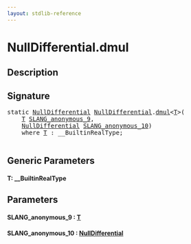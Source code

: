 ```yaml
---
layout: stdlib-reference
---
```


# NullDifferential\.dmul

## Description





## Signature 

<pre>
<span class='code_keyword'>static</span> <a href="../types/nulldifferential-04/index.html" class="code_type">NullDifferential</a> <a href="../types/nulldifferential-04/index.html" class="code_type">NullDifferential</a>.<a href="dmul.html">dmul</a>&lt;<a href="dmul.html#typeparam-T" class="code_type">T</a>&gt;(
    <a href="dmul.html#typeparam-T" class="code_type">T</a> <a href="dmul.html#decl-SLANG_anonymous_9" class="code_param">SLANG_anonymous_9</a>,
    <a href="../types/nulldifferential-04/index.html" class="code_type">NullDifferential</a> <a href="dmul.html#decl-SLANG_anonymous_10" class="code_param">SLANG_anonymous_10</a>)
    <span class='code_keyword'>where</span> <a href="dmul.html#typeparam-T" class="code_type">T</a> : __BuiltinRealType;

</pre>

## Generic Parameters

####  <a id="typeparam-T"></a>T: \_\_BuiltinRealType

## Parameters

####  <a id="decl-SLANG_anonymous_9"></a>SLANG\_anonymous\_9  : [T](dmul.html#typeparam-T)
####  <a id="decl-SLANG_anonymous_10"></a>SLANG\_anonymous\_10  : [NullDifferential](../types/nulldifferential-04/index.html)

